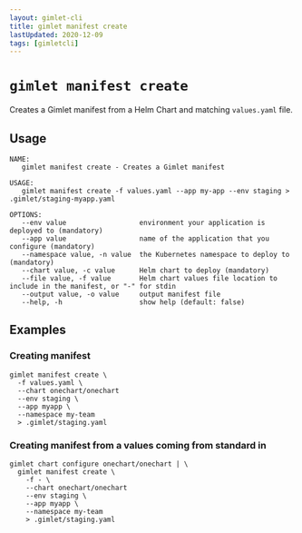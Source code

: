 ```yaml
---
layout: gimlet-cli
title: gimlet manifest create
lastUpdated: 2020-12-09
tags: [gimletcli]
---
```


# `gimlet manifest create`

Creates a Gimlet manifest from a Helm Chart and matching `values.yaml` file.

## Usage

```
NAME:
   gimlet manifest create - Creates a Gimlet manifest

USAGE:
   gimlet manifest create -f values.yaml --app my-app --env staging > .gimlet/staging-myapp.yaml

OPTIONS:
   --env value                  environment your application is deployed to (mandatory)
   --app value                  name of the application that you configure (mandatory)
   --namespace value, -n value  the Kubernetes namespace to deploy to (mandatory)
   --chart value, -c value      Helm chart to deploy (mandatory)
   --file value, -f value       Helm chart values file location to include in the manifest, or "-" for stdin
   --output value, -o value     output manifest file
   --help, -h                   show help (default: false)

```

## Examples

### Creating manifest

```
gimlet manifest create \
  -f values.yaml \
  --chart onechart/onechart
  --env staging \
  --app myapp \
  --namespace my-team
  > .gimlet/staging.yaml
```

### Creating manifest from a values coming from standard in

```
gimlet chart configure onechart/onechart | \
  gimlet manifest create \
    -f - \
    --chart onechart/onechart
    --env staging \
    --app myapp \
    --namespace my-team
    > .gimlet/staging.yaml
```
